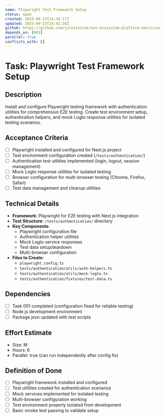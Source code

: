 ```yaml
---
name: Playwright Test Framework Setup
status: open
created: 2025-09-13T14:34:17Z
updated: 2025-09-13T14:42:34Z
github: https://github.com/julesintime/net-ecosystem-platform-max/issues/19
depends_on: [001]
parallel: true
conflicts_with: []
---
```


# Task: Playwright Test Framework Setup

## Description
Install and configure Playwright testing framework with authentication utilities for comprehensive E2E testing. Create test environment setup, authentication helpers, and mock Logto response utilities for isolated testing scenarios.

## Acceptance Criteria
- [ ] Playwright installed and configured for Next.js project
- [ ] Test environment configuration created (`/tests/authentication/`)
- [ ] Authentication test utilities implemented (login, logout, session management)
- [ ] Mock Logto response utilities for isolated testing
- [ ] Browser configuration for multi-browser testing (Chrome, Firefox, Safari)
- [ ] Test data management and cleanup utilities

## Technical Details
- **Framework**: Playwright for E2E testing with Next.js integration
- **Test Structure**: `/tests/authentication/` directory
- **Key Components**:
  - Playwright configuration file
  - Authentication helper utilities
  - Mock Logto service responses
  - Test data setup/teardown
  - Multi-browser configuration
- **Files to Create**:
  - `playwright.config.ts`
  - `tests/authentication/utils/auth-helpers.ts`
  - `tests/authentication/utils/mock-logto.ts`
  - `tests/authentication/fixtures/test-data.ts`

## Dependencies
- [ ] Task 001 completed (configuration fixed for reliable testing)
- [ ] Node.js development environment
- [ ] Package.json updated with test scripts

## Effort Estimate
- Size: M
- Hours: 6
- Parallel: true (can run independently after config fix)

## Definition of Done
- [ ] Playwright framework installed and configured
- [ ] Test utilities created for authentication scenarios
- [ ] Mock services implemented for isolated testing
- [ ] Multi-browser configuration working
- [ ] Test environment properly isolated from development
- [ ] Basic smoke test passing to validate setup

